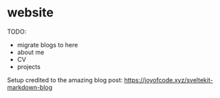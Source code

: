 # website

TODO:

- migrate blogs to here
- about me
- CV
- projects

Setup credited to the amazing blog post: https://joyofcode.xyz/sveltekit-markdown-blog
